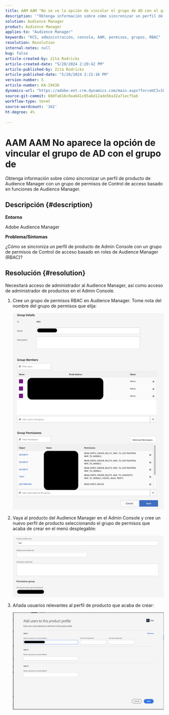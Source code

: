 ```yaml
---
title: AAM AAM "No se ve la opción de vincular el grupo de AD con el grupo de"
description: '"Obtenga información sobre cómo sincronizar un perfil de producto de Audience Manager con un grupo de permisos de Control de acceso basado en funciones de Audience Manager".'
solution: Audience Manager
product: Audience Manager
applies-to: "Audience Manager"
keywords: "KCS, administración, consola, AAM, permisos, grupos, RBAC"
resolution: Resolution
internal-notes: null
bug: false
article-created-by: Zita Rodricks
article-created-date: "5/20/2024 2:20:42 PM"
article-published-by: Zita Rodricks
article-published-date: "5/20/2024 2:21:16 PM"
version-number: 5
article-number: KA-19436
dynamics-url: "https://adobe-ent.crm.dynamics.com/main.aspx?forceUCI=1&pagetype=entityrecord&etn=knowledgearticle&id=3ee60122-b416-ef11-9f8a-6045bd026dc7"
source-git-commit: 60dfa616c0aa641c05a6d12ade5ba32a71ecf5ab
workflow-type: tm+mt
source-wordcount: '162'
ht-degree: 4%

---
```


# AAM AAM No aparece la opción de vincular el grupo de AD con el grupo de


Obtenga información sobre cómo sincronizar un perfil de producto de Audience Manager con un grupo de permisos de Control de acceso basado en funciones de Audience Manager.

## Descripción {#description}


<b>Entorno</b>

Adobe Audience Manager



<b>Problema/Síntomas</b>

¿Cómo se sincroniza un perfil de producto de Admin Console con un grupo de permisos de Control de acceso basado en roles de Audience Manager (RBAC)?


## Resolución {#resolution}


Necesitará acceso de administrador al Audience Manager, así como acceso de administrador de productos en el Admin Console.

1. Cree un grupo de permisos RBAC en Audience Manager. Tome nota del nombre del grupo de permisos que elija:



   ![](assets/5a5b40de-a9cf-ec11-a7b5-00224809c196.png)
2. Vaya al producto del Audience Manager en el Admin Console y cree un nuevo perfil de producto seleccionando el grupo de permisos que acaba de crear en el menú desplegable:



   ![](assets/2689da02-aacf-ec11-a7b5-00224809c196.png)
3. Añada usuarios relevantes al perfil de producto que acaba de crear:



   ![](assets/6a896e46-aacf-ec11-a7b5-00224809c196.png)



